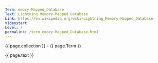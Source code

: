 ```yaml
---
Term: emory-Mapped_Database
Text: Lightning Memory-Mapped Database
Link: https://en.wikipedia.org/wiki/Lightning_Memory-Mapped_Database
Videostart: 
Level: 7
permalink: /term_emory-Mapped_Database.html
---
```


{{ page.collection }} - {{ page.Term }}

   {{ page.text }}

